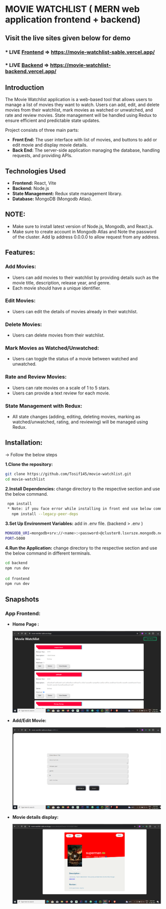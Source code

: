 # MOVIE WATCHLIST ( MERN web application frontend + backend)


## Visit the live sites given below for demo
### * LIVE [Frontend](https://movie-watchlist-sable.vercel.app/)   => https://movie-watchlist-sable.vercel.app/
### * LIVE [Backend](https://movie-watchlist-backend.vercel.app/)  => https://movie-watchlist-backend.vercel.app/

## Introduction
The Movie Watchlist application is a web-based tool that allows users to manage a list of movies they want to watch. Users can add, edit, and delete movies from their watchlist, mark movies as watched or unwatched, and rate and review movies. State management will be handled using Redux to ensure efficient and predictable state updates.

Project consists of three main parts:
  * **Front End:** The user interface with list of movies, and buttons to add or edit movie and display movie details.
  * **Back End:** The server-side application managing the database, handling requests, and providing APIs.



## Technologies Used
  * **Frontend:** React, Vite
  * **Backend:** Node.js
  * **State Management:** Redux state management library.
  * **Database:** MongoDB (Mongodb Atlas).

## NOTE: 
 * Make sure to install latest version of Node.js, Mongodb, and React.js.
 * Make sure to create account in Mongodb Atlas and Note the password of the cluster. Add Ip address 0.0.0.0 to allow request from any address.

## Features:
### Add Movies:
  * Users can add movies to their watchlist by providing details such as the movie title, description, release year, and genre.
  * Each movie should have a unique identifier.

### Edit Movies:
  * Users can edit the details of movies already in their watchlist.

### Delete Movies:
  * Users can delete movies from their watchlist.

### Mark Movies as Watched/Unwatched:
  * Users can toggle the status of a movie between watched and unwatched.

### Rate and Review Movies:
  * Users can rate movies on a scale of 1 to 5 stars.
  * Users can provide a text review for each movie.

### State Management with Redux:
  * All state changes (adding, editing, deleting movies, marking as watched/unwatched, rating, and reviewing) will be managed using Redux.



## Installation:
 -> Follow the below steps
 
  **1.Clone the repository:**
  ```bash
  git clone https://github.com/Tosif145/movie-watchlist.git
  cd movie-watchlist
  ```

  **2.Install Dependencies:** change directory to the respective section and use the below command.
  ```bash
   npm install
   * Note: if you face error while installing in front end use below command
     npm install --legacy-peer-deps
  ```

   **3.Set Up Environment Variables:** add in .env file.  (backend >  .env )
   ```bash
   MONGODB_URI=mongodb+srv://<name>:<password>@cluster0.lsxrsze.mongodb.net/movie-watchlist
   PORT=5000
   ```

   **4.Run the Application:** change directory to the respective section and use the below command in different terminals.
   ```bash
   cd backend
   npm run dev

   cd frontend
   npm run dev

   ```
   

## Snapshots
### App Frontend: 
  * **Home Page :**
    
      ![Home Page](screenshots/MainPage.png)



 *  **Add/Edit Movie:**

      ![Add/Edit Movie](screenshots/AddEdit.png)



  *  **Movie details display:**

      ![Movie details display](screenshots/MovieDetails.png)









